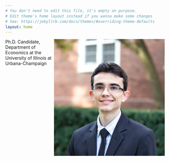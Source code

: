 ```yaml
---
# You don't need to edit this file, it's empty on purpose.
# Edit theme's home layout instead if you wanna make some changes
# See: https://jekyllrb.com/docs/themes/#overriding-theme-defaults
layout: home
---
```


<img src="./files/profile.jpg" alt="profile" style="width: 350px;" align="right"  />

Ph.D. Candidate, Department of Economics at the University of Illinois at Urbana-Champaign
